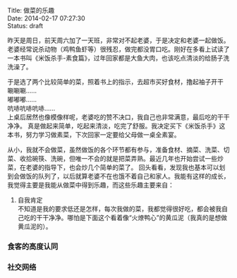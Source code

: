 Title: 做菜的乐趣  
Date: 2014-02-17 07:27:30  
Status: draft  


昨天是周日，前天周六加了一天班，非常对不起老婆，于是决定和老婆一起做饭。  
老婆经常说杀动物（鸡鸭鱼虾等）很残忍，做完都没胃口吃。刚好在多看上试读了一本书叫《米饭杀手-素食篇》，过年回家都是大鱼大肉，也该吃点清淡的给肠子洗洗澡了。

于是选了两个比较简单的菜，照着书上的指示，去超市买好食材，撸起袖子开干  
唰唰唰......  
嘟嘟嘟......  
吭哧吭哧吭哧......  
上桌后居然也像模像样呢，老婆吃的赞不决口，我自己也非常满意，最后吃的干干净净。
真是做起来简单，吃起来清淡，吃完了舒服。我决定买下《米饭杀手》这本书，努力学习做素菜，下次回家一定要给父母做一桌全素宴。

从小，我就不会做菜，虽然做饭的各个环节都有参与，准备食材、摘菜、洗菜、切菜、收拾碗筷、洗碗，但唯一不会的就是把菜弄熟。最近几年也开始尝试一些炒菜，在老婆的指导下，也会炒几个简单的菜了。
回头看看，发现我也基本可以划到会做饭的队列了，以后就算老婆不在也饿不着自己和家人。我能有这样的成长，我觉得主要是我能从做菜中得到乐趣，而这些乐趣主要来自：
1. 自我肯定  
不知道是我的要求低还是怎样，每次我做的菜，我都觉得很好吃，都会被我自己吃的干干净净。哪怕是下面这个看着像“火燎鸭心”的黄瓜泥（我真的是想做黄瓜泥的）。
### 食客的高度认同
### 社交网络